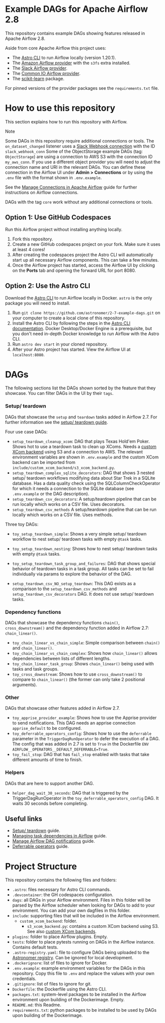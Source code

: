 # Example DAGs for Apache Airflow 2.8

This repository contains example DAGs showing features released in Apache Airflow 2.8. 

Aside from core Apache Airflow this project uses:
- The [Astro CLI](https://docs.astronomer.io/astro/cli/install-cli) to run Airflow locally (version 1.20.1).
- The [Amazon Airflow provider](https://registry.astronomer.io/providers/apache-airflow-providers-amazon/versions/latest) with the `s3fs` extra installed.
- The [Slack Airflow provider](https://registry.astronomer.io/providers/apache-airflow-providers-slack/versions/latest).
- The [Common IO Airflow provider](https://registry.astronomer.io/providers/apache-airflow-providers-common-io/versions/latest).
- The [scikit-learn](https://scikit-learn.org/stable/) package.

For pinned versions of the provider packages see the `requirements.txt` file.

# How to use this repository

This section explains how to run this repository with Airflow. 

> [!NOTE]  
> Some DAGs in this repository require additional connections or tools. The `on_dataset_changed` listener uses a [Slack Webhook connection](https://airflow.apache.org/docs/apache-airflow-providers-slack/stable/connections/slack-incoming-webhook.html) with the ID `slack_webhook_conn` Some of the ObjectStorage example DAGs (tag: `ObjectStorage`) are using a connection to AWS S3 with the connection ID `my_aws_conn`. If you use a different object provider you will need to adjust the connection name and URI in the relevant DAGs.
> You can define these connection in the Airflow UI under **Admin > Connections** or by using the `.env` file with the format shown in `.env.example`.

See the [Manage Connections in Apache Airflow](https://docs.astronomer.io/learn/connections) guide for further instructions on Airflow connections. 

DAGs with the tag `core` work without any additional connections or tools.

## Option 1: Use GitHub Codespaces

Run this Airflow project without installing anything locally.

1. Fork this repository.
2. Create a new GitHub codespaces project on your fork. Make sure it uses at least 4 cores!
3. After creating the codespaces project the Astro CLI will automatically start up all necessary Airflow components. This can take a few minutes. 
4. Once the Airflow project has started, access the Airflow UI by clicking on the **Ports** tab and opening the forward URL for port 8080.

## Option 2: Use the Astro CLI

Download the [Astro CLI](https://docs.astronomer.io/astro/cli/install-cli) to run Airflow locally in Docker. `astro` is the only package you will need to install.

1. Run `git clone https://github.com/astronomer/2-7-example-dags.git` on your computer to create a local clone of this repository.
2. Install the Astro CLI by following the steps in the [Astro CLI documentation](https://docs.astronomer.io/astro/cli/install-cli). Docker Desktop/Docker Engine is a prerequisite, but you don't need in-depth Docker knowledge to run Airflow with the Astro CLI.
3. Run `astro dev start` in your cloned repository.
4. After your Astro project has started. View the Airflow UI at `localhost:8080`.

# DAGs

The following sections list the DAGs shown sorted by the feature that they showcase. You can filter DAGs in the UI by their `tags`.

### Setup/ teardown

DAGs that showcase the `setup` and `teardown` tasks added in Airflow 2.7. For further information see the [setup/ teardown guide](https://docs.astronomer.io/learn/airflow-setup-teardown).

Four use case DAGs:

- `setup_teardown_cleanup_xcom`: DAG that plays Texas Hold'em Poker. Shows hot to use a teardown task to clean up XComs. Needs a [custom XCom backend](https://docs.astronomer.io/learn/xcom-backend-tutorial) using S3 and a connection to AWS. The relevant environment variables are shown in `.env.example` and the custom XCom backend can be imported from `include/custom_xcom_backend/s3_xcom_backend.py`.
- `setup_teardown_complex_sqlite_decorators`: DAG that shows 3 nested setup/ teardown workflows modifying data about Star Trek in a SQLite database. Has a data quality check using the SQLColumnCheckOperator for which it needs a connection to the SQLite database (see `.env.example` or the DAG description).
- `setup_teardown_csv_decorators`: A setup/teardown pipeline that can be run locally which works on a CSV file. Uses decorators.
- `setup_teardown_csv_methods` A setup/teardown pipeline that can be run locally which works on a CSV file. Uses methods.

Three toy DAGs:

- `toy_setup_teardown_simple`: Shows a very simple setup/ teardown workflow to nest setup/ teardown tasks with empty `@task` tasks.
- `toy_setup_teardown_nesting`: Shows how to nest setup/ teardown tasks with empty `@task` tasks.
- `toy_setup_teardown_task_group_and_failures`: DAG that shows special behavior of teardown tasks in a task group. All tasks can be set to fail individually via params to explore the behavior of the DAG.

- `setup_teardown_csv_NO_setup_teardown`: This DAG exists as a comparison to the `setup_teardown_csv_methods` and `setup_teardown_csv_decorators` DAG. It does not use setup/ teardown tasks.

### Dependency functions

DAGs that showcase the dependency functions `chain()`, `cross_downstream()` and the dependency function added in Airflow 2.7: `chain_linear()`.

- `toy_chain_linear_vs_chain_simple`: Simple comparison between `chain()` and `chain_linear()`.
- `toy_chain_linear_vs_chain_complex`: Shows how `chain_linear()` allows dependencies between lists of different lengths.
- `toy_chain_linear_task_group`: Shows `chain_linear()` being used with tasks and task groups.
- `toy_cross_downstream`: Shows how to use `cross_downstream()` to compare to `chain_linear()` (the former can only take 2 positional arguments).

### Other

DAGs that showcase other features added in Airflow 2.7.

- `toy_apprise_provider_example`: Shows how to use the Apprise provider to send notifications. This DAG needs an apprise connection `apprise_default` to be configured.
- `toy_deferrable_operators_config`: Shows how to use the `deferrable` parameter in the `TriggerDagRunOperator` to defer the execution of a DAG. The config that was added in 2.7 is set to `True` in the Dockerfile `ENV AIRFLOW__OPERATORS__DEFAULT_DEFERRABLE=True`.
- `toy_fail_stop`: DAG that has `fail_stop` enabled with tasks that take different amounts of time to finish.

### Helpers 

DAGs that are here to support another DAG.

- `helper_dag_wait_30_seconds`: DAG that is triggered by the TriggerDagRunOperator in the `toy_deferrable_operators_config` DAG. It waits 30 seconds before completing.

## Useful links

- [Setup/ teardown](https://docs.astronomer.io/learn/airflow-setup-teardown) guide.
- [Managing task dependencies in Airflow](https://docs.astronomer.io/learn/managing-dependencies) guide.
- [Manage Airflow DAG notifications](https://docs.astronomer.io/learn/error-notifications-in-airflow) guide.
- [Deferrable operators](https://docs.astronomer.io/learn/deferrable-operators) guide.

# Project Structure

This repository contains the following files and folders:

- `.astro`: files necessary for Astro CLI commands.
- `.devcontainer`: the GH codespaces configuration.
-  `dags`: all DAGs in your Airflow environment. Files in this folder will be parsed by the Airflow scheduler when looking for DAGs to add to your environment. You can add your own dagfiles in this folder.
- `include`: supporting files that will be included in the Airflow environment.
    - `custom_xcom_backend`: folder.
        - `s3_xcom_backend.py`: contains a custom XCom backend using S3. See also [custom XCom backends](https://docs.astronomer.io/learn/xcom-backend-tutorial).
- `plugins`: folder to place Airflow plugins. Empty.
- `tests`: folder to place pytests running on DAGs in the Airflow instance. Contains default tests.
- `.astro-registry.yaml`: file to configure DAGs being uploaded to the [Astronomer registry](https://registry.astronomer.io/). Can be ignored for local development.
- `.dockerignore`: list of files to ignore for Docker.
- `.env.example`: example environment variables for the DAGs in this repository. Copy this file to `.env` and replace the values with your own credentials.
- `.gitignore`: list of files to ignore for git.
- `Dockerfile`: the Dockerfile using the Astro CLI.
- `packages.txt`: system-level packages to be installed in the Airflow environment upon building of the Dockerimage. Empty.
- `README.md`: this Readme.
- `requirements.txt`: python packages to be installed to be used by DAGs upon building of the Dockerimage.